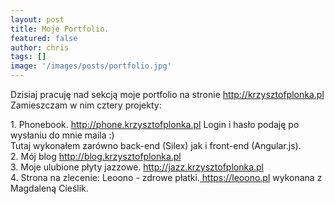 ```yaml
---
layout: post
title: Moje Portfolio.
featured: false
author: chris
tags: []
image: '/images/posts/portfolio.jpg'
---
```


<p class='c-content__cc-content'>
<p>Dzisiaj pracuję nad sekcją moje portfolio na stronie <a href="http://krzysztofplonka.pl">http://krzysztofplonka.pl</a> Zamieszczam w nim cztery projekty:</p>
1. Phonebook. <a href="http://phone.krzysztofplonka.pl">http://phone.krzysztofplonka.pl</a> Login i hasło podaję po wysłaniu do mnie maila :)<br />
Tutaj wykonałem zarówno back-end (Silex) jak i front-end (Angular.js).<br />
2. Mój blog <a href="http://blog.krzysztofplonka.pl">http://blog.krzysztofplonka.pl</a><br />
3. Moje ulubione płyty jazzowe. <a href="http://jazz.krzysztofplonka.pl">http://jazz.krzysztofplonka.pl</a><br />
4. Strona na zlecenie: Leoono - zdrowe płatki.<a href="https://leoono.pl"> https://leoono.pl</a> wykonana z Magdaleną Cieślik.
</p>